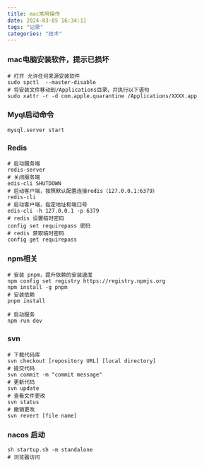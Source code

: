 ```yaml
---
title: mac常用操作
date: 2024-03-05 16:34:11
tags: "记录"
categories: "技术"
---
```


### mac电脑安装软件，提示已损坏

```shell
# 打开 允许任何来源安装软件
sudo spctl  --master-disable
# 将安装文件移动到/Applications目录，并执行以下语句
sudo xattr -r -d com.apple.quarantine /Applications/XXXX.app
```

### Myql启动命令

```shell
mysql.server start
```

### Redis

```shell
# 启动服务端
redis-server
# 关闭服务端
edis-cli SHUTDOWN
# 启动客户端，按照默认配置连接redis（127.0.0.1:6379）
redis-cli
# 启动客户端，指定地址和端口号
edis-cli -h 127.0.0.1 -p 6379
# redis 设置临时密码
config set requirepass 密码
# redis 获取临时密码
config get requirepass
```

### npm相关

```shell
# 安装 pnpm，提升依赖的安装速度
npm config set registry https://registry.npmjs.org
npm install -g pnpm
# 安装依赖
pnpm install

# 启动服务
npm run dev
```

### svn

```shell
# 下载代码库
svn checkout [repository URL] [local directory]
# 提交代码
svn commit -m "commit message"
# 更新代码
svn update
# 查看文件更改
svn status
# 撤销更改
svn revert [file name]
```

### nacos 启动

```shell
sh startup.sh -m standalone
# 浏览器访问
```
